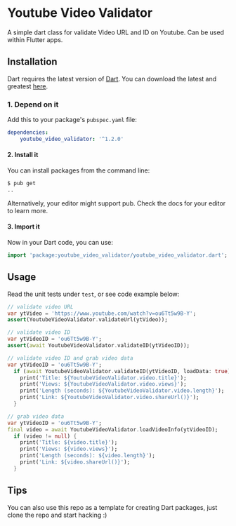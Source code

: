 # Youtube Video Validator

A simple dart class for validate Video URL and ID on Youtube. Can be used within Flutter apps.

## Installation

Dart requires the latest version of [Dart](https://www.dartlang.org/). You can download the latest and greatest [here](https://www.dartlang.org/tools/sdk#install).

### 1. Depend on it

Add this to your package's `pubspec.yaml` file:

```yaml
dependencies:
    youtube_video_validator: '^1.2.0'
```

#### 2. Install it

You can install packages from the command line:

```bash
$ pub get
..
```

Alternatively, your editor might support pub. Check the docs for your editor to learn more.

#### 3. Import it

Now in your Dart code, you can use:

```Dart
import 'package:youtube_video_validator/youtube_video_validator.dart';
```

## Usage

Read the unit tests under `test`, or see code example below:

```Dart
// validate video URL
var ytVideo = 'https://www.youtube.com/watch?v=ou6Tt5w9B-Y';
assert(YoutubeVideoValidator.validateUrl(ytVideo));
```

```Dart
// validate video ID
var ytVideoID = 'ou6Tt5w9B-Y';
assert(await YoutubeVideoValidator.validateID(ytVideoID));
```

```Dart
// validate video ID and grab video data
var ytVideoID = 'ou6Tt5w9B-Y';
  if (await YoutubeVideoValidator.validateID(ytVideoID, loadData: true)) {
    print('Title: ${YoutubeVideoValidator.video.title}');
    print('Views: ${YoutubeVideoValidator.video.views}');
    print('Length (seconds): ${YoutubeVideoValidator.video.length}');
    print('Link: ${YoutubeVideoValidator.video.shareUrl()}');
  }
```

```Dart
// grab video data
var ytVideoID = 'ou6Tt5w9B-Y';
final video = await YoutubeVideoValidator.loadVideoInfo(ytVideoID);
  if (video != null) {
    print('Title: ${video.title}');
    print('Views: ${video.views}');
    print('Length (seconds): ${video.length}');
    print('Link: ${video.shareUrl()}');
  }
```

## Tips

You can also use this repo as a template for creating Dart packages, just clone the repo and start hacking :)
